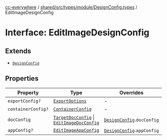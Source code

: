 [cc-everywhere](../../../../../../index.md) / [shared/src/types/module/DesignConfig.types](../index.md) / EditImageDesignConfig

# Interface: EditImageDesignConfig

## Extends

- [`DesignConfig`](../../../DesignConfig.types/interfaces/DesignConfig.md)

## Properties

| Property | Type | Overrides | Inherited from |
| ------ | ------ | ------ | ------ |
| `exportConfig?` | [`ExportOptions`](../../../ExportConfig.types/type-aliases/ExportOptions.md) | - | [`DesignConfig`](../../../DesignConfig.types/interfaces/DesignConfig.md).`exportConfig` |
| `containerConfig?` | [`ContainerConfig`](../../../ContainerConfig.types/type-aliases/ContainerConfig.md) | - | [`DesignConfig`](../../../DesignConfig.types/interfaces/DesignConfig.md).`containerConfig` |
| `docConfig` | [`TargetDocConfig`](../../../DesignConfig.types/interfaces/TargetDocConfig.md) \| [`EditImageDocConfig`](../../DocConfig.types/interfaces/EditImageDocConfig.md) | [`DesignConfig`](../../../DesignConfig.types/interfaces/DesignConfig.md).`docConfig` | - |
| `appConfig?` | [`EditImageAppConfig`](../../AppConfig.types/interfaces/EditImageAppConfig.md) | [`DesignConfig`](../../../DesignConfig.types/interfaces/DesignConfig.md).`appConfig` | - |
